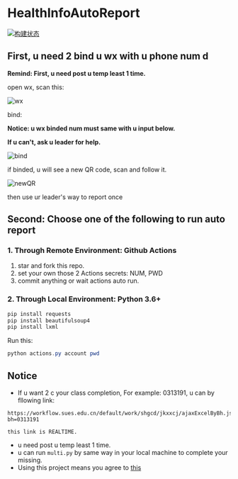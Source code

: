# HealthInfoAutoReport

[![构建状态](https://zsqw123.coding.net/badges/autotmp/job/483170/build.svg)](https://coding.net)

## First, u need 2 bind u wx with u phone num d

**Remind: First, u need post u temp least 1 time.**

open wx, scan this:

![wx](https://cdn.jsdelivr.net/gh/zsqw123/cdn@master/picCDN/20210202105525.png)

bind:

**Notice: u wx binded num must same with u input below.**

**If u can't, ask u leader for help.**

![bind](https://cdn.jsdelivr.net/gh/zsqw123/cdn@master/picCDN/20210202105734.png)

if binded, u will see a new QR code, scan and follow it.

![newQR](https://cdn.jsdelivr.net/gh/zsqw123/cdn@master/picCDN/20210202110147.png)

then use ur leader's way to report once

## Second: Choose one of the following to run auto report

### 1. Through Remote Environment: Github Actions

1. star and fork this repo.
2. set your own those 2 Actions secrets: NUM, PWD
3. commit anything or wait actions auto run.

### 2. Through Local Environment: Python 3.6+

```powershell
pip install requests
pip install beautifulsoup4
pip install lxml
```

Run this:

```powershell
python actions.py account pwd
```
## Notice

- If u want 2 c your class completion, For example: 0313191, u can by fllowing link:
```text
https://workflow.sues.edu.cn/default/work/shgcd/jkxxcj/ajaxExcelByBh.jsp?bh=0313191

this link is REALTIME.
```

- u need post u temp least 1 time.
- u can run `multi.py` by same way in your local machine to complete your missing.
- Using this project means you agree to [this](NOTICE.md)
